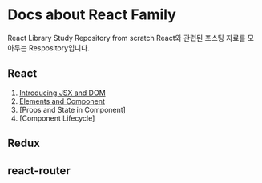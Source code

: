 # Docs about React Family
React Library Study Repository from scratch
React와 관련된 포스팅 자료를 모아두는 Respository입니다.

## React
1. [Introducing JSX and DOM](https://github.com/JaeYeopHan/react_tutorial_with_docs/blob/master/React/ch01-Introducing-JSX-and-DOM.md)
2. [Elements and Component](https://github.com/JaeYeopHan/react_tutorial_with_docs/blob/master/React/ch02-Elements-and-Components.md)
3. [Props and State in Component]
4. [Component Lifecycle]

## Redux

## react-router

